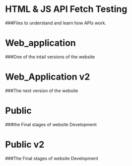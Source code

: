 
# HTML & JS API Fetch Testing 
###Files to understand and learn how APIs work. 

# Web_application 
###One of the intail versions of the website

# Web_Application v2
###The next version of the website

# Public 
###the Final stages of website Development

# Public v2
###The Final stages of website Development 
